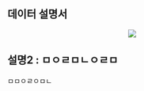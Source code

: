 데이터 설명서
-------------
<p align="center"><img src =https://github.com/kuma987/DACON-Jobcare/issues/1#issue-1117160471>



설명2 : ㅁㅇㄹㅁㄴㅇㄹㅁ
-------------
ㅁㅁㅇㄹㅇㅁㄴ
